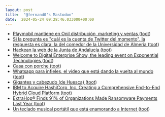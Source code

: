 ```yaml
---
layout: post
title:  "@fernand0's Mastodon"
date:  2024-05-24 09:28:46.033000+00:00
---
```

*  [Playmobil mantiene en Onil distribución, marketing y ventas ](https://efe.com/comunidad-valenciana/2024-05-13/playmobil-mantiene-en-onil-distribucion-marketing-y-ventas) ([toot](https://mastodon.social/@fernand0/112495357200485616))
*  [Si la pregunta es "cuál es la cuenta de Twitter del momento", la respuesta es clara: la del comedor de la Universidad de Almería ](https://www.xataka.com/magnet/pregunta-cual-cuenta-twitter-momento-respuesta-clara-comedor-universidad-almeri) ([toot](https://mastodon.social/@fernand0/112495110927947277))
*  [Hackean la web de la Junta de Andalucía ](https://blog.elhacker.net/2024/05/hackean-la-web-de-la-junta-de-andalucia.htm) ([toot](https://mastodon.social/@fernand0/112494848198580496))
*  [Welcome to Digital Enterprise Show, the leading event on Exponential Technologies ](https://www.des-show.com) ([toot](https://mastodon.social/@fernand0/112493529160157442))
*  [Casa con porche ](https://www.flickr.com/photos/fernand0/53714404957) ([toot](https://mastodon.social/@fernand0/112491658832514715))
*  [Whatsapp para infieles, el vídeo que está dando la vuelta al mundo ](https://wwwhatsnew.com/2024/04/25/whatsapp-para-infieles-el-video-que-esta-dando-la-vuelta-al-mundo) ([toot](https://mastodon.social/@fernand0/112491636202346233))
*  [Gigantes y cabezudo (de Huesca) ](https://avecesunafoto.wordpress.com/2024/05/23/gigantes-y-cabezudo-de-huesca) ([toot](https://mastodon.social/@fernand0/112491583409542270))
*  [IBM to Acquire HashiCorp, Inc. Creating a Comprehensive End-to-End Hybrid Cloud Platform ](https://newsroom.ibm.com/2024-04-24-IBM-to-Acquire-HashiCorp-Inc-Creating-a-Comprehensive-End-to-End-Hybrid-Cloud-Platfor) ([toot](https://mastodon.social/@fernand0/112491433554772124))
*  [ExtraHop® Finds 91% of Organizations Made Ransomware Payments Last Year ](https://www.extrahop.com/news/press-releases/extrahop-finds-91-of-organizations-made-ransomware-payments-last-yea) ([toot](https://mastodon.social/@fernand0/112491012430906160))
*  [Un teclado musical portátil que está enamorando a Internet ](https://wwwhatsnew.com/2024/05/07/un-teclado-musical-portatil-que-esta-enamorando-a-internet) ([toot](https://mastodon.social/@fernand0/112490937975646559))
